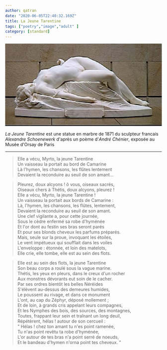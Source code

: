 ```yaml
---
author: qatran
date: "2020-06-05T22:40:32.169Z"
title: La Jeune Tarentine
tags: ["poetry","image","adult" ]
category: [standard]
---
```


![La Jeune Tarentine de A Schoenewerk](../assets/La-jeune-Tarentine.jpg)

*La Jeune Tarentine* est une statue en marbre de 1871 du sculpteur francais *Alexandre Schoenewerk* d'après un poème d'*André Chénier*, exposée au Musée d'Orsay de Paris
- - -
> Elle a vécu, Myrto, la jeune Tarentine  
> Un vaisseau la portait au bord de Camarine   
> Là l'hymen, les chansons, les flûtes lentement   
> Devaient la reconduire au seuil de son amant...

>Pleurez, doux alcyons ! ô vous, oiseaux sacrés,\
Oiseaux chers à Thétis, doux alcyons, pleurez !\
Elle a vécu, Myrto, la jeune Tarentine !\
Un vaisseau la portait aux bords de Camarine :\
Là, l'hymen, les chansons, les flûtes, lentement,\
Devaient la reconduire au seuil de son amant.\
Une clef vigilante a, pour cette journée,\
Sous le cèdre enfermé sa robe d'hyménée\
Et l'or dont au festin ses bras seront parés\
Et pour ses blonds cheveux les parfums préparés.\
Mais, seule sur la proue, invoquant les étoiles,\
Le vent impétueux qui soufflait dans les voiles\
L'enveloppe : étonnée, et loin des matelots,\
Elle crie, elle tombe, elle est au sein des flots.

>Elle est au sein des flots, la jeune Tarentine\
Son beau corps a roulé sous la vague marine.\
Thétis, les yeux en pleurs, dans le creux d'un rocher\
Aux monstres dévorants eut soin de le cacher.\
Par ses ordres bientôt les belles Néréides\
S'élèvent au-dessus des demeures humides,\
Le poussent au rivage, et dans ce monument\
L'ont, au cap du Zéphyr, déposé mollement ;\
Et de loin, à grands cris appelant leurs compagnes,\
Et les Nymphes des bois, des sources, des montagnes,\
Toutes, frappant leur sein et traînant un long deuil,\
Répétèrent, hélas ! autour de son cercueil :\
" Hélas ! chez ton amant tu n'es point ramenée,\
Tu n'as point revêtu ta robe d'hyménée,\
L'or autour de tes bras n'a point serré de noeuds,\
Et le bandeau d'hymen n'orna point tes cheveux. "